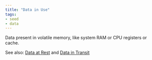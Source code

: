 ```yaml
---
title: "Data in Use"
tags:
- seed
- data
---
```


Data present in volatile memory, like system RAM or CPU registers or cache.

See also: [Data at Rest](notes/Data%20at%20Rest.md) and [Data in Transit](notes/Data%20in%20Transit.md)
